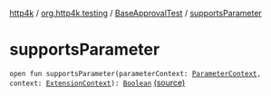 [http4k](../../index.md) / [org.http4k.testing](../index.md) / [BaseApprovalTest](index.md) / [supportsParameter](./supports-parameter.md)

# supportsParameter

`open fun supportsParameter(parameterContext: `[`ParameterContext`](https://junit.org/junit5/docs/5.4.2/api/org/junit/jupiter/api/extension/ParameterContext.html)`, context: `[`ExtensionContext`](https://junit.org/junit5/docs/5.4.2/api/org/junit/jupiter/api/extension/ExtensionContext.html)`): `[`Boolean`](https://kotlinlang.org/api/latest/jvm/stdlib/kotlin/-boolean/index.html) [(source)](https://github.com/http4k/http4k/blob/master/http4k-testing-approval/src/main/kotlin/org/http4k/testing/ApprovalTest.kt#L35)